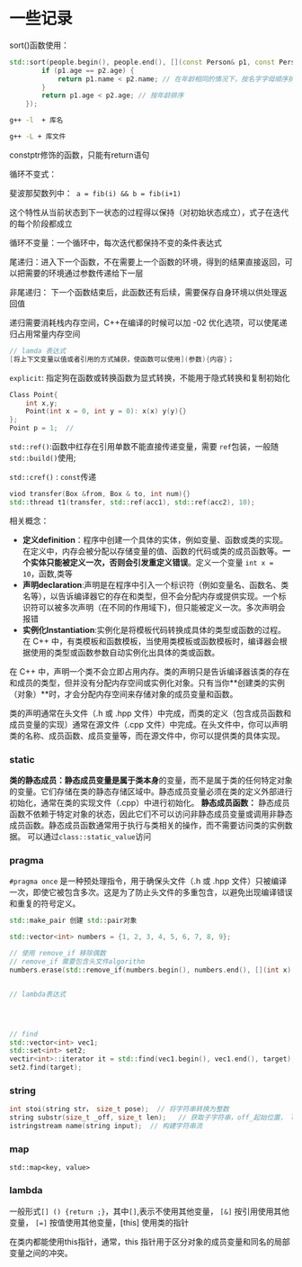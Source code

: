 # 一些记录

sort()函数使用：

```cpp
std::sort(people.begin(), people.end(), [](const Person& p1, const Person& p2) {
        if (p1.age == p2.age) {
            return p1.name < p2.name; // 在年龄相同的情况下，按名字字母顺序排序
        }
        return p1.age < p2.age; // 按年龄排序
    });
```

```bash
g++ -l  + 库名

g++ -L + 库文件
```

constptr修饰的函数，只能有return语句

循环不变式：

斐波那契数列中：` a = fib(i) && b = fib(i+1)`

这个特性从当前状态到下一状态的过程得以保持（对初始状态成立），式子在迭代的每个阶段都成立

循环不变量：一个循环中，每次迭代都保持不变的条件表达式

尾递归：进入下一个函数，不在需要上一个函数的环境，得到的结果直接返回，可以把需要的环境通过参数传递给下一层

非尾递归： 下一个函数结束后，此函数还有后续，需要保存自身环境以供处理返回值

递归需要消耗栈内存空间，C++在编译的时候可以加 -02 优化选项，可以使尾递归占用常量内存空间

```cpp
// lamda 表达式
[将上下文变量以值或者引用的方式捕获，使函数可以使用](参数){内容}；
```

`explicit`: 指定狗在函数或转换函数为显式转换，不能用于隐式转换和复制初始化

```cpp
Class Point{
	int x,y;
    Point(int x = 0, int y = 0): x(x) y(y){}
};
Point p = 1;  // 
```

`std::ref()`:函数中红存在引用单数不能直接传递变量，需要 `ref`包装，一般随 `std::build()`使用;

`std::cref()` : `const`传递

```cpp
viod transfer(Box &from, Box & to, int num){}
std::thread t1(transfer, std::ref(acc1), std::ref(acc2), 10);
```

相关概念：

- **定义definition**：程序中创建一个具体的实体，例如变量、函数或类的实现。在定义中，内存会被分配以存储变量的值、函数的代码或类的成员函数等。**一个实体只能被定义一次，否则会引发重定义错误**。定义一个变量 `int x = 10`，函数,类等
- **声明declaration**:声明是在程序中引入一个标识符（例如变量名、函数名、类名等），以告诉编译器它的存在和类型，但不会分配内存或提供实现。一个标识符可以被多次声明（在不同的作用域下)，但只能被定义一次。多次声明会报错
- **实例化Instantiation**:实例化是将模板代码转换成具体的类型或函数的过程。在 C++ 中，有类模板和函数模板，当使用类模板或函数模板时，编译器会根据使用的类型或函数参数自动实例化出具体的类或函数。

在 C++ 中，声明一个类不会立即占用内存。类的声明只是告诉编译器该类的存在和成员的类型，但并没有分配内存空间或实例化对象。只有当你**创建类的实例（对象）**时，才会分配内存空间来存储对象的成员变量和函数。

类的声明通常在头文件（.h 或 .hpp 文件）中完成，而类的定义（包含成员函数和成员变量的实现）通常在源文件（.cpp 文件）中完成。在头文件中，你可以声明类的名称、成员函数、成员变量等，而在源文件中，你可以提供类的具体实现。

### static
**类的静态成员：**静态成员变量是属于**类本身**的变量，而不是属于类的任何特定对象的变量。它们存储在类的静态存储区域中。静态成员变量必须在类的定义外部进行初始化，通常在类的实现文件（.cpp）中进行初始化。
**静态成员函数：**
静态成员函数不依赖于特定对象的状态，因此它们不可以访问非静态成员变量或调用非静态成员函数。静态成员函数通常用于执行与类相关的操作，而不需要访问类的实例数据。
可以通过`class::static_value`访问

### pragma
`#pragma once` 是一种预处理指令，用于确保头文件（.h 或 .hpp 文件）只被编译一次，即使它被包含多次。这是为了防止头文件的多重包含，以避免出现编译错误和重复的符号定义。

```cpp
std::make_pair 创建 std::pair对象

std::vector<int> numbers = {1, 2, 3, 4, 5, 6, 7, 8, 9};

// 使用 remove_if 移除偶数
// remove_if 需要包含头文件algorithm
numbers.erase(std::remove_if(numbers.begin(), numbers.end(), [](int x) { return x % 2 == 0; }), numbers.end());


// lambda表达式




// find
std::vector<int> vec1;
std::set<int> set2;
vectir<int>::iterator it = std::find(vec1.begin(), vec1.end(), target);
set2.find(target);

```

### string
```cpp
int stoi(string str， size_t pose);  // 将字符串转换为整数
string substr(size_t _off, size_t len);   // 获取子字符串，off_起始位置， len 子字符串长度，如果不设置，直接到结束
istringstream name(string input);  // 构建字符串流
```

### map
`std::map<key, value>`

### lambda
一般形式`[] () {return ;}`，其中`[]`,表示不使用其他变量， `[&]` 按引用使用其他变量， `[=]` 按值使用其他变量，[this] 使用类的指针


在类内都能使用this指针，通常，this 指针用于区分对象的成员变量和同名的局部变量之间的冲突。